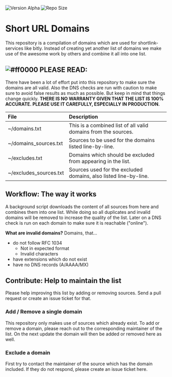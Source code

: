 ![Version Alpha](https://img.shields.io/badge/version-alpha-blue?style=for-the-badge) ![Repo Size](https://img.shields.io/github/repo-size/Bon-Appetit/shorturl-domains?style=for-the-badge&logo=github&label=Repo%20Size)

# Short URL Domains
This repository is a compilation of domains which are used for shortlink-services like bitly. Instead of creating yet another list of domains we make use of the awesome work by others and combine it all into one list.

## ![#ff0000](https://placehold.co/15/ff0000/ff0000) PLEASE READ:
There have been a lot of effort put into this repository to make sure the domains are all valid. Also the DNS checks are run with caution to make sure to avoid false results as much as possible. But keep in mind that things change quickly. **THERE IS NO WARRANTY GIVEN THAT THE LIST IS 100% ACCURATE. PLEASE USE IT CAREFULLY, ESPECIALLY IN PRODUCTION.**

| File                   | Description                                                      |
|:-----------------------|:-----------------------------------------------------------------|
| ~/domains.txt          | This is a combined list of all valid domains from the sources.   |
| ~/domains_sources.txt  | Sources to be used for the domains listed line-by-line.          |
| ~/excludes.txt         | Domains which should be excluded from appearing in the list.     |
| ~/excludes_sources.txt | Sources used for the excluded domains, also listed line-by-line. |

## Workflow: The way it works
A background script downloads the content of all sources from here and combines them into one list. While doing so all duplicates and invalid domains will be removed to increase the quality of the list. Later on a DNS check is run on each domain to make sure it is reachable ("online").

**What are invalid domains?**
Domains, that...
- do not follow RFC 1034
    - Not in expected format
    - Invalid characters
- have extensions which do not exist
- have no DNS records (A/AAAA/MX)

## Contribute: Help to maintain the list
Please help improving this list by adding or removing sources. Send a pull request or create an issue ticket for that.

### Add / Remove a single domain
This repository only makes use of sources which already exist. To add or remove a domain, please reach out to the corresponding maintainer of the list. On the next update the domain will then be added or removed here as well.

### Exclude a domain
First try to contact the maintainer of the source which has the domain included. If they do not respond, please create an issue ticket here.